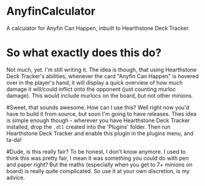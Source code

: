 # AnyfinCalculator
A calculator for Anyfin Can Happen, inbuilt to Hearthstone Deck Tracker.

# So what exactly does this do?
Not much, yet. I'm still writing it. The idea is though, that using Hearthstone Deck Tracker's abilities, whenever the card "Anyfin Can Happen" is hovered over in the player's hand, it will display a quick overview of how much damage it will/could inflict onto the opponent (just counting murloc damage). This would include murlocs on the board, but not other minions.

#Sweet, that sounds awesome. How can I use this?
Well right now you'd have to build it from source, but soon I'm going to have releases. Thes idea is simple enough though - wherever you have Hearthstone Deck Tracker installed, drop the `.dll` created into the 'Plugins' folder. Then run Hearthstone Deck Tracker and enable this plugin in the plugins menu, and ta-da!

#Dude, is this really fair?
To be honest, I don't know anymore. I used to think this was pretty fair, I mean it was something you could do with pen and paper right? But the maths (especially when you get to 7+ minions on board) is really quite complicated. So use it at your own discretion, is my advice.
